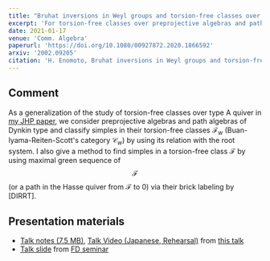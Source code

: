 ```yaml
---
title: "Bruhat inversions in Weyl groups and torsion-free classes over preprojective algebras"
excerpt: 'For torsion-free classes over preprojective algebras and path algebras of Dynkin type, I classify simple objects using the root system.'
date: 2021-01-17
venue: 'Comm. Algebra'
paperurl: 'https://doi.org/10.1080/00927872.2020.1866592'
arxiv: '2002.09205'
citation: 'H. Enomoto, Bruhat inversions in Weyl groups and torsion-free classes over preprojective algebras, Comm. Algebra 49 (2021), no. 5, 2156--2189.'
---
```


## Comment
As a generalization of the study of torsion-free classes over type A quiver in [my JHP paper](/papers/JHP/), we consider preprojective algebras and path algebras of Dynkin type and classify simples in their torsion-free classes $\mathcal{F}_w$ (Buan-Iyama-Reiten-Scott's category $\mathcal{C}_w$) by using its relation with the root system. I also give a method to find simples in a torsion-free class $\mathcal{F}$ by using maximal green sequence of $$\mathcal{F}$$ (or a path in the Hasse quiver from $\mathcal{F}$ to $0$) via their brick labeling by [DIRRT].

## Presentation materials
- [Talk notes (7.5 MB)](/files/mods2020eno.pdf),
[Talk Video (Japanese, Rehearsal)](https://www.youtube.com/watch?v=7yYvRPlmuB4) from [this talk](/talks/2020-05-08/)
- [Talk slide](/files/2020-06-18.pdf) from [FD seminar](/talks/2020-06-18/)
